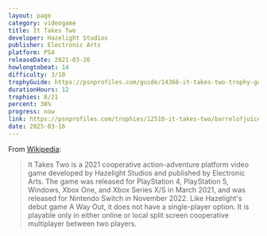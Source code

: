 ```yaml
---
layout: page
category: videogame
title: It Takes Two
developer: Hazelight Studios
publisher: Electronic Arts
platform: PS4
releaseDate: 2021-03-26
howlongtobeat: 14
difficulty: 3/10
trophyGuide: https://psnprofiles.com/guide/14366-it-takes-two-trophy-guide
durationHours: 12
trophies: 8/21
percent: 38%
progress: now
link: https://psnprofiles.com/trophies/12510-it-takes-two/barrelofjuice
date: 2025-03-16
---
```


From [Wikipedia](https://en.wikipedia.org/wiki/It_Takes_Two_(video_game)):

> It Takes Two is a 2021 cooperative action-adventure platform video game developed by Hazelight Studios and published by Electronic Arts. The game was released for PlayStation 4, PlayStation 5, Windows, Xbox One, and Xbox Series X/S in March 2021, and was released for Nintendo Switch in November 2022. Like Hazelight's debut game A Way Out, it does not have a single-player option. It is playable only in either online or local split screen cooperative multiplayer between two players.

